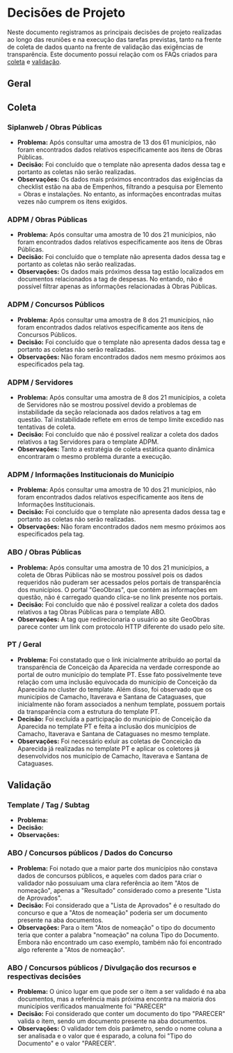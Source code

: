 # Decisões de Projeto

Neste documento registramos as principais decisões de projeto realizadas ao longo das reuniões e na execução das tarefas previstas, tanto na frente de coleta de dados quanto na frente de validação das exigências de transparência. Este documento possui relação com os FAQs criados para [coleta](<FAQ - Coletas.md>) e [validação](<FAQ - Validação.md>).

## Geral

## Coleta
### Siplanweb / Obras Públicas
* **Problema:** Após consultar uma amostra de 13 dos 61 municípios, não foram encontrados dados relativos especificamente aos itens de Obras Públicas.
* **Decisão:** Foi concluído que o template não apresenta dados dessa tag e portanto as coletas não serão realizadas.
* **Observações:** Os dados mais próximos encontrados das exigências da checklist estão na aba de Empenhos, filtrando a pesquisa por Elemento = Obras e instalações. No entanto, as informações encontradas muitas vezes não cumprem os itens exigidos.

### ADPM / Obras Públicas
* **Problema:** Após consultar uma amostra de 10 dos 21 municípios, não foram encontrados dados relativos especificamente aos itens de Obras Públicas.
* **Decisão:** Foi concluído que o template não apresenta dados dessa tag e portanto as coletas não serão realizadas.
* **Observações:** Os dados mais próximos dessa tag estão localizados em documentos relacionados a tag de despesas. No entando, não é possível filtrar apenas as informações relacionadas à Obras Públicas.

### ADPM / Concursos Públicos
* **Problema:** Após consultar uma amostra de 8 dos 21 municípios, não foram encontrados dados relativos especificamente aos itens de Concursos Públicos.
* **Decisão:** Foi concluído que o template não apresenta dados dessa tag e portanto as coletas não serão realizadas.
* **Observações:** Não foram encontrados dados nem mesmo próximos aos especificados pela tag.

### ADPM / Servidores
* **Problema:** Após consultar uma amostra de 8 dos 21 municípios, a coleta de Servidores não se mostrou possível devido a problemas de instabilidade da seção relacionada aos dados relativos a tag em questão. Tal instabilidade reflete em erros de tempo limite excedido nas tentativas de coleta.
* **Decisão:** Foi concluído que não é possível realizar a coleta dos dados relativos a tag Servidores para o template ADPM.
* **Observações:** Tanto a estratégia de coleta estática quanto dinâmica encontraram o mesmo problema durante a execução.

### ADPM / Informações Institucionais do Município
* **Problema:** Após consultar uma amostra de 10 dos 21 municípios, não foram encontrados dados relativos especificamente aos itens de Informações Institucionais.
* **Decisão:** Foi concluído que o template não apresenta dados dessa tag e portanto as coletas não serão realizadas.
* **Observações:** Não foram encontrados dados nem mesmo próximos aos especificados pela tag.

### ABO / Obras Públicas
* **Problema:** Após consultar uma amostra de 10 dos 21 municípios, a coleta de Obras Públicas não se mostrou possível pois os dados requeridos não puderam ser acessados pelos portais de transparência dos municípios. O portal "GeoObras", que contém as informações em questão, não é carregado quando clica-se no link presente nos portais.
* **Decisão:** Foi concluído que não é possível realizar a coleta dos dados relativos a tag Obras Públicas para o template ABO.
* **Observações:** A tag <a> que redirecionaria o usuário ao site GeoObras parece conter um link com protocolo HTTP diferente do usado pelo site.

### PT / Geral
* **Problema:** Foi constatado que o link inicialmente atribuído ao portal da transparência de Conceição da Aparecida na verdade corresponde ao portal de outro município do template PT. Esse fato possivelmente teve relação com uma inclusão equivocada do município de Conceição da Aparecida no cluster do template. Além disso, foi observado que os municípios de Camacho, Itaverava e Santana de Cataguases, que inicialmente não foram associados a nenhum template, possuem portais da transparência com a estrutura do template PT.
* **Decisão:** Foi excluída a participação do município de Conceição da Aparecida no template PT e feita a inclusão dos municípios de Camacho, Itaverava e Santana de Cataguases no mesmo template.
* **Observações:** Foi necessário exluir as coletas de Conceição da Aparecida já realizadas no template PT e aplicar os coletores já desenvolvidos nos município de Camacho, Itaverava e Santana de Cataguases.

## Validação
### Template / Tag / Subtag
* **Problema:**
* **Decisão:** 
* **Observações:**
  
### ABO / Concursos públicos / Dados do Concurso
* **Problema:** Foi notado que a maior parte dos municípios não constava dados de concursos públicos, e aqueles com dados para criar o validador não possuiuam uma clara referência ao item "Atos de nomeação", apenas a "Resultado" considerado como a presente "Lista de Aprovados".
* **Decisão:** Foi considerado que a "Lista de Aprovados" é o resultado do concurso e que a "Atos de nomeação" poderia ser um documento presente na aba documentos.
* **Observações:** Para o item "Atos de nomeação" o tipo do documento teria que conter a palabra "nomeação" na coluna Tipo do Documento. Embora não encontrado um caso exemplo, também não foi encontrado algo referente a "Atos de nomeação".
  
### ABO / Concursos públicos / Divulgação dos recursos e respectivas decisões	
* **Problema:** O único lugar em que pode ser o item a ser validado é na aba documentos, mas a referência mais próxima encontra na maioria dos municípios verificados manualmente foi "PARECER"
* **Decisão:** Foi considerado que conter um documento do tipo "PARECER" valida o item, sendo um documento presente na aba documentos.
* **Observações:** O validador tem dois parâmetro, sendo o nome coluna a ser analisada e o valor que é esparado, a coluna foi "Tipo do Documento" e o valor "PARECER".
  
  
  
  
